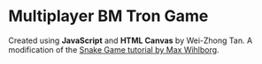 # Multiplayer BM Tron Game
Created using **JavaScript** and **HTML Canvas** by Wei-Zhong Tan. A modification of the [Snake Game tutorial by Max Wihlborg](https://www.youtube.com/watch?v=uU5YPIvJ24Y).